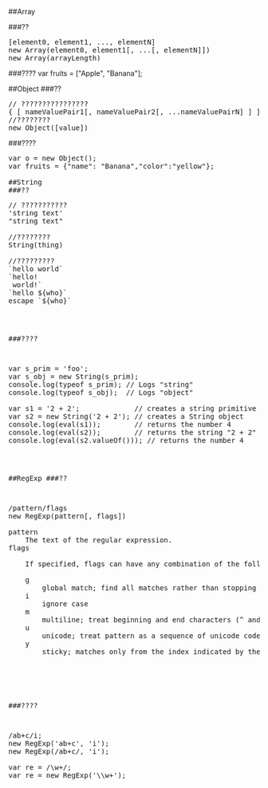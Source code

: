 ##Array

###??
<pre>
[element0, element1, ..., elementN]
new Array(element0, element1[, ...[, elementN]])
new Array(arrayLength)
</pre>
###????
var fruits = ["Apple", "Banana"];

##Object
###??
<pre>
// ????????????????
{ [ nameValuePair1[, nameValuePair2[, ...nameValuePairN] ] ] }
//????????
new Object([value])
</pre>
###????
<pre>
var o = new Object();
var fruits = {"name": "Banana","color":"yellow"};

##String
###??
<pre>
// ???????????
'string text'
"string text"

//????????
String(thing)

//?????????
`hello world`
`hello!
 world!`
`hello ${who}`
escape `<a>${who}</a>`
</pre>
###????
<pre>
var s_prim = 'foo';
var s_obj = new String(s_prim);
console.log(typeof s_prim); // Logs "string"
console.log(typeof s_obj);  // Logs "object"

var s1 = '2 + 2';             // creates a string primitive
var s2 = new String('2 + 2'); // creates a String object
console.log(eval(s1));        // returns the number 4
console.log(eval(s2));        // returns the string "2 + 2"
console.log(eval(s2.valueOf())); // returns the number 4
</pre>

##RegExp
###??
<pre>
/pattern/flags
new RegExp(pattern[, flags])

pattern
    The text of the regular expression.
flags

    If specified, flags can have any combination of the following values:

    g
        global match; find all matches rather than stopping after the first match
    i
        ignore case
    m
        multiline; treat beginning and end characters (^ and $) as working over multiple lines (i.e., match the beginning or end of each line (delimited by \n or \r), not only the very beginning or end of the whole input string)
    u
        unicode; treat pattern as a sequence of unicode code points
    y
        sticky; matches only from the index indicated by the lastIndex property of this regular expression in the target string (and does not attempt to match from any later indexes).


</pre>
###????
<pre>
/ab+c/i;
new RegExp('ab+c', 'i');
new RegExp(/ab+c/, 'i');

var re = /\w+/;
var re = new RegExp('\\w+');
</pre>